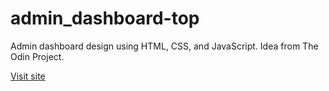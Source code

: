 # admin_dashboard-top
Admin dashboard design using HTML, CSS, and JavaScript. Idea from The Odin Project.

[Visit site](https://shubha360.github.io/admin_dashboard-top/)
